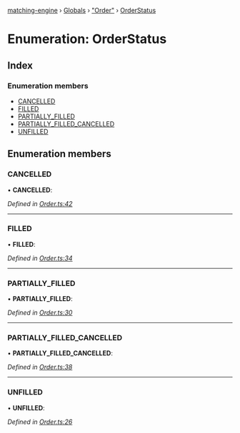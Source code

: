 [matching-engine](../README.md) › [Globals](../globals.md) › ["Order"](../modules/_order_.md) › [OrderStatus](_order_.orderstatus.md)

# Enumeration: OrderStatus

## Index

### Enumeration members

* [CANCELLED](_order_.orderstatus.md#cancelled)
* [FILLED](_order_.orderstatus.md#filled)
* [PARTIALLY_FILLED](_order_.orderstatus.md#partially_filled)
* [PARTIALLY_FILLED_CANCELLED](_order_.orderstatus.md#partially_filled_cancelled)
* [UNFILLED](_order_.orderstatus.md#unfilled)

## Enumeration members

###  CANCELLED

• **CANCELLED**:

*Defined in [Order.ts:42](https://github.com/hanzoai/matching-engine/blob/0889bcc/src/Order.ts#L42)*

___

###  FILLED

• **FILLED**:

*Defined in [Order.ts:34](https://github.com/hanzoai/matching-engine/blob/0889bcc/src/Order.ts#L34)*

___

###  PARTIALLY_FILLED

• **PARTIALLY_FILLED**:

*Defined in [Order.ts:30](https://github.com/hanzoai/matching-engine/blob/0889bcc/src/Order.ts#L30)*

___

###  PARTIALLY_FILLED_CANCELLED

• **PARTIALLY_FILLED_CANCELLED**:

*Defined in [Order.ts:38](https://github.com/hanzoai/matching-engine/blob/0889bcc/src/Order.ts#L38)*

___

###  UNFILLED

• **UNFILLED**:

*Defined in [Order.ts:26](https://github.com/hanzoai/matching-engine/blob/0889bcc/src/Order.ts#L26)*
